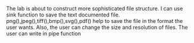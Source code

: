 The lab is about to construct more sophisticated file structure.
I can use sink function to save the text documented file.
png(),jpeg(),tiff(),bmp(),svg(),pdf() help to save the file in the format the user wants.
Also, the user can change the size and resolution of files.
The user can write in pipe function
